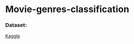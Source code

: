 # Movie-genres-classification



### Dataset:
[Kaggle](https://www.kaggle.com/datasets/PromptCloudHQ/imdb-data)
